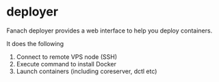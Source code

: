 # deployer

Fanach deployer provides a web interface to help you deploy containers.

It does the following

1. Connect to remote VPS node (SSH)
2. Execute command to install Docker
3. Launch containers (including coreserver, dctl etc)
